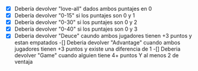 ﻿-[x] Debería devolver "love-all" dados ambos puntajes en 0
-[x] Debería devolver "0-15" si los puntajes son 0 y 1
-[x] Debería devolver "0-30" si los puntajes son 0 y 2
-[x] Debería devolver "0-40" si los puntajes son 0 y 3
-[X] Deberia devolver "Deuce" caundo ambos jugadores tienen +3 puntos y estan empatados
-[] Deberia devolver "Advantage" cuando ambos jugadores tienen +3 puntos y existe una diferencia de 1
-[] Deberia devolver "Game" cuando alguien tiene 4+ puntos Y al menos 2 de ventaja